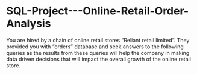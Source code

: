 # SQL-Project---Online-Retail-Order-Analysis
You are hired by a chain of online retail stores “Reliant retail limited”. They provided you with “orders” database and seek answers to the following queries as the results from these queries will help the company in making data driven decisions that will impact the overall growth of the online retail store.
